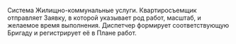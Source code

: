 Система Жилищно-коммунальные услуги. Квартиросъемщик отправляет Заявку, в которой
указывает род работ, масштаб, и желаемое время выполнения. Диспетчер формирует
соответствующую Бригаду и регистрирует её в Плане работ.
